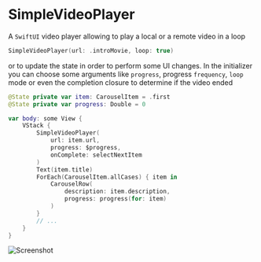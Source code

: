 # SimpleVideoPlayer

A `SwiftUI` video player allowing to play a local or a remote video in a loop

```swift
SimpleVideoPlayer(url: .introMovie, loop: true)
```
or to update the state in order to perform some UI changes. In the initializer you can choose some arguments like `progress`, progress `frequency`, `loop` mode or even the completion closure to determine if the video ended  

```swift
@State private var item: CarouselItem = .first
@State private var progress: Double = 0

var body: some View {
    VStack {
        SimpleVideoPlayer(
            url: item.url, 
            progress: $progress, 
            onComplete: selectNextItem
        )
        Text(item.title)
        ForEach(CarouselItem.allCases) { item in
            CarouselRow(
                description: item.description,
                progress: progress(for: item)
            )
        }
        // ...
    }
}
``` 

![Screenshot](Simulator.gif)

